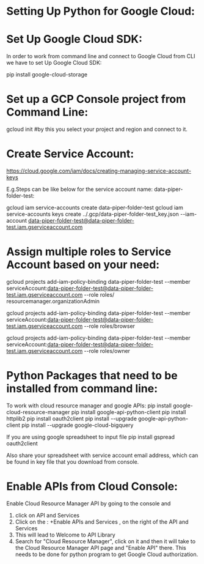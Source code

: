 Setting Up Python for Google Cloud:
==================================

Set Up Google Cloud SDK:
=======================

In order to work from command line and connect to Google Cloud from CLI we have to set Up Google Cloud SDK:

pip install google-cloud-storage

Set up a GCP Console project from Command Line:
==============================================

gcloud init #by this you select your project and region and connect to it.

Create Service Account:
======================

https://cloud.google.com/iam/docs/creating-managing-service-account-keys

E.g.Steps can be like below for the service account name: data-piper-folder-test:

gcloud iam service-accounts create data-piper-folder-test
gcloud iam service-accounts keys create ../.gcp/data-piper-folder-test_key.json --iam-account data-piper-folder-test@data-piper-folder-test.iam.gserviceaccount.com

Assign multiple roles to Service Account based on your need:
===========================================================

gcloud projects add-iam-policy-binding data-piper-folder-test --member serviceAccount:data-piper-folder-test@data-piper-folder-test.iam.gserviceaccount.com --role roles/
resourcemanager.organizationAdmin

gcloud projects add-iam-policy-binding data-piper-folder-test --member serviceAccount:data-piper-folder-test@data-piper-folder-test.iam.gserviceaccount.com --role roles/browser

gcloud projects add-iam-policy-binding data-piper-folder-test --member serviceAccount:data-piper-folder-test@data-piper-folder-test.iam.gserviceaccount.com --role roles/owner

Python Packages that need to be installed from command line:
===========================================================

To work with cloud resource manager and google APIs: 
pip install google-cloud-resource-manager 
pip install google-api-python-client
pip install httplib2
pip install oauth2client
pip install --upgrade google-api-python-client
pip install --upgrade google-cloud-bigquery

If you are using google spreadsheet to input file
pip install gspread oauth2client

Also share your spreadsheet with service account email address, which can be found in key file that you download from 
console.

Enable APIs from Cloud Console:
==============================
Enable Cloud Resource Manager API by going to the console and 
1. click on API and Services
2. Click on the : +Enable APIs and Services , on the right of the API and Services
3. This will lead to Welcome to API Library
4. Search for "Cloud Resource Manager", click on it and then it will take to the Cloud Resource Manager API page and "Enable API" there. This needs to be done for python program to get Google Cloud authorization.



